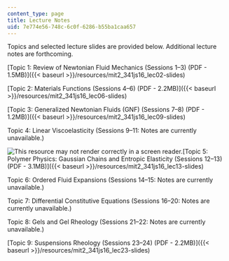 ```yaml
---
content_type: page
title: Lecture Notes
uid: 7e774e56-748c-6c0f-6286-b55ba1caa657
---
```


Topics and selected lecture slides are provided below. Additional lecture notes are forthcoming.

[Topic 1: Review of Newtonian Fluid Mechanics (Sessions 1–3) (PDF - 1.5MB)]({{< baseurl >}}/resources/mit2_341js16_lec02-slides)

[Topic 2: Materials Functions (Sessions 4–6) (PDF - 2.2MB)]({{< baseurl >}}/resources/mit2_341js16_lec06-slides)

[Topic 3: Generalized Newtonian Fluids (GNF) (Sessions 7–8) (PDF - 1.2MB)]({{< baseurl >}}/resources/mit2_341js16_lec09-slides)

Topic 4: Linear Viscoelasticity (Sessions 9–11: Notes are currently unavailable.)

![This resource may not render correctly in a screen reader.](/images/inacessible.gif)[Topic 5: Polymer Physics: Gaussian Chains and Entropic Elasticity (Sessions 12–13) (PDF - 3.1MB)]({{< baseurl >}}/resources/mit2_341js16_lec13-slides)

Topic 6: Ordered Fluid Expansions (Sessions 14–15: Notes are currently unavailable.)

Topic 7: Differential Constitutive Equations (Sessions 16–20: Notes are currently unavailable.)

Topic 8: Gels and Gel Rheology (Sessions 21–22: Notes are currently unavailable.)

[Topic 9: Suspensions Rheology (Sessions 23–24) (PDF - 2.2MB)]({{< baseurl >}}/resources/mit2_341js16_lec23-slides)